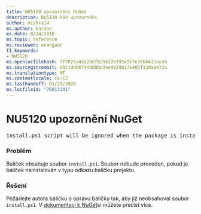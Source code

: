 ```yaml
---
title: NU5120 upozornění NuGet
description: NU5120 kód upozornění
author: mishra14
ms.author: karann
ms.date: 8/14/2018
ms.topic: reference
ms.reviewer: anangaur
f1_keywords:
- NU5120
ms.openlocfilehash: 7f7025a4512b6fb29b22ef95d5e7e76b6412ace0
ms.sourcegitcommit: e9c1dd0679ddd8ba3ee992d817b405f13da0472a
ms.translationtype: MT
ms.contentlocale: cs-CZ
ms.lasthandoff: 01/29/2020
ms.locfileid: "76813101"
---
```

# <a name="nuget-warning-nu5120"></a>NU5120 upozornění NuGet
<pre>install.ps1 script will be ignored when the package is installed after the migration.</pre>

### <a name="issue"></a>Problém

Balíček obsahuje soubor `install.ps1`. Soubor nebude proveden, pokud je balíček nainstalován v typu odkazu balíčku projektu.


### <a name="solution"></a>Řešení

Požádejte autora balíčku o opravu balíčku tak, aby již neobsahoval soubor `install.ps1`. V [dokumentaci k NuGet](../../consume-packages/migrate-packages-config-to-package-reference.md)si můžete přečíst více.
